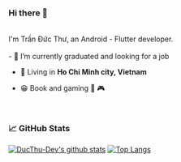 ### Hi there 👋

<br/>
I'm Trần Đức Thư, an Android - Flutter developer.

<br/>
<br/>
- 🔭 I’m currently graduated and looking for a job
 
- 🗼 Living in **Ho Chi Minh city, Vietnam**
 
- 😁 Book and gaming 📘 🎮

<br/>

### 📈 GitHub Stats

[![DucThu-Dev's github stats](https://github-readme-stats.vercel.app/api?username=DucThu-Dev&show_icons=true&line_height=21&show_icons=true&theme=vue&hide_border=true)](https://github.com/anuraghazra/github-readme-stats)
[![Top Langs](https://github-readme-stats.vercel.app/api/top-langs/?username=DucThu-Dev&show_icons=true&layout=compact&theme=vue&hide_border=true)](https://github.com/anuraghazra/github-readme-stats)
